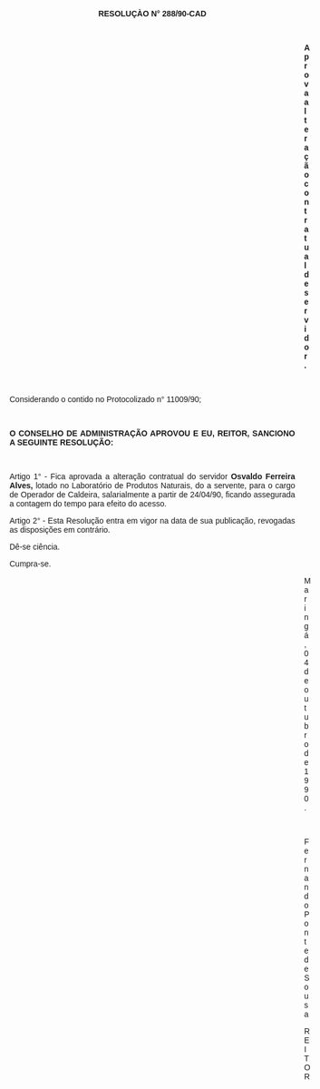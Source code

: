 <BODY>

<B><FONT FACE="Arial"><P ALIGN="CENTER">RESOLU&Ccedil;&Agrave;O N° 288/90-CAD</P>
<U><P ALIGN="CENTER"></P>
</U><P ALIGN="CENTER">&nbsp;</P><DIR>
<DIR>
<DIR>
<DIR>
<DIR>
<DIR>
<DIR>
<DIR>
<DIR>
<DIR>
<DIR>
<DIR>
<DIR>

<P ALIGN="JUSTIFY">Aprova altera&ccedil;&atilde;o contratual de servidor. </P>
<P ALIGN="JUSTIFY"></P>
<P ALIGN="JUSTIFY">&nbsp;</P></DIR>
</DIR>
</DIR>
</DIR>
</DIR>
</DIR>
</DIR>
</DIR>
</DIR>
</DIR>
</DIR>
</DIR>
</DIR>

</B><P ALIGN="JUSTIFY">Considerando o contido no Protocolizado n° 11009/90;</P>
<P ALIGN="JUSTIFY"></P>
<P ALIGN="JUSTIFY">&nbsp;</P>
<B><P ALIGN="JUSTIFY">O CONSELHO DE ADMINISTRA&Ccedil;&Atilde;O APROVOU E EU, REITOR, SANCIONO A SEGUINTE RESOLU&Ccedil;&Atilde;O:</P>
</B><P ALIGN="JUSTIFY"></P>
<P ALIGN="JUSTIFY">&nbsp;</P>
<P ALIGN="JUSTIFY">Artigo 1° - Fica aprovada a altera&ccedil;&atilde;o contratual do servidor  <B>Osvaldo Ferreira Alves, </B>lotado no Laborat&oacute;rio de Produtos Naturais, do a servente, para o cargo de Operador de Caldeira, salarialmente a partir de 24/04/90, ficando assegurada a contagem do tempo para efeito do acesso.</P>
<P ALIGN="JUSTIFY">Artigo 2° - Esta Resolu&ccedil;&atilde;o entra em vigor na data de sua publica&ccedil;&atilde;o, revogadas as disposi&ccedil;&otilde;es  em contr&aacute;rio. </P>
<P ALIGN="JUSTIFY">D&ecirc;-se ci&ecirc;ncia. </P>
<P ALIGN="JUSTIFY">Cumpra-se.</P><DIR>
<DIR>
<DIR>
<DIR>
<DIR>
<DIR>
<DIR>
<DIR>
<DIR>
<DIR>
<DIR>
<DIR>
<DIR>

<P ALIGN="JUSTIFY">Maring&aacute;, 04 de outubro de 1990.</P>
<P ALIGN="JUSTIFY"></P>
<P ALIGN="JUSTIFY">&nbsp;</P>
<P ALIGN="JUSTIFY">Fernando Ponte de Sousa</P>
<P ALIGN="JUSTIFY">REITOR</P>
<P ALIGN="JUSTIFY"></P>
<P ALIGN="JUSTIFY">&nbsp;</P></DIR>
</DIR>
</DIR>
</DIR>
</DIR>
</DIR>
</DIR>
</DIR>
</DIR>
</DIR>
</DIR>
</DIR>
</DIR>
</FONT></BODY>
